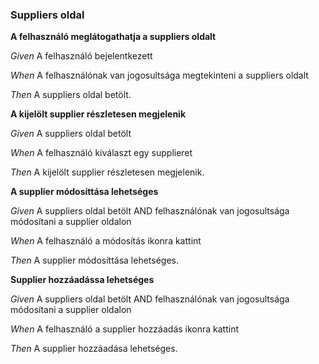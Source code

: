 ### Suppliers oldal



**A felhasználó meglátogathatja a suppliers oldalt**  

_Given_ A felhasználó bejelentkezett

_When_ A felhasználónak van jogosultsága megtekinteni a suppliers oldalt

_Then_ A suppliers oldal betölt.


**A kijelölt supplier részletesen megjelenik**  

_Given_ A suppliers oldal betölt

_When_ A felhasználó kiválaszt egy supplieret

_Then_ A kijelölt supplier részletesen megjelenik.


**A supplier módosíttása lehetséges**  

_Given_ A suppliers oldal betölt AND felhasználónak van jogosultsága módosítani a supplier oldalon

_When_ A felhasználó a módosítás ikonra kattint

_Then_ A supplier módosíttása lehetséges.


**Supplier hozzáadássa lehetséges**  

_Given_ A suppliers oldal betölt AND felhasználónak van jogosultsága módosítani a supplier oldalon

_When_ A felhasználó a supplier hozzáadás ikonra kattint

_Then_ A supplier hozzáadása lehetséges.
